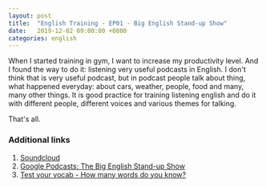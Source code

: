 ```yaml
---
layout: post
title:  "English Training - EP01 - Big English Stand-up Show"
date:   2019-12-02 09:00:00 +0800
categories: english
---
```


When I started training in gym, I want to increase my productivity level. And I found the way to do it: listening very useful podcasts in English.
I don't think that is very useful podcast, but in podcast people talk about thing, what happened everyday: about cars, weather, people, food and many, many other things.
It is good practice for training listening english and do it with different people, different voices and various themes for talking.

That's all.

### Additional links

1. [Soundcloud](https://soundcloud.com)
2. [Google Podcasts: The Big English Stand-up Show](https://podcasts.google.com/?feed=aHR0cHM6Ly9mZWVkcy5zb3VuZGNsb3VkLmNvbS91c2Vycy9zb3VuZGNsb3VkOnVzZXJzOjEzOTAwMjQ5L3NvdW5kcy5yc3M)
3. [Test your vocab - How many words do you know?](http://testyourvocab.com)
